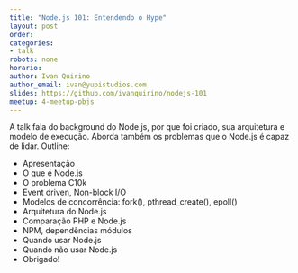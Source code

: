 ```yaml
---
title: "Node.js 101: Entendendo o Hype"
layout: post
order:
categories:
- talk
robots: none
horario:
author: Ivan Quirino
author_email: ivan@yupistudios.com
slides: https://github.com/ivanquirino/nodejs-101
meetup: 4-meetup-pbjs
---
```


A talk fala do background do Node.js, por que foi criado, sua arquitetura e modelo de execução.
Aborda também os problemas que o Node.js é capaz de lidar.
Outline:
* Apresentação
* O que é Node.js
* O problema C10k
* Event driven, Non-block I/O
* Modelos de concorrência: fork(), pthread_create(), epoll()
* Arquitetura do Node.js
* Comparação PHP e Node.js
* NPM, dependências módulos
* Quando usar Node.js
* Quando não usar Node.js
* Obrigado!


